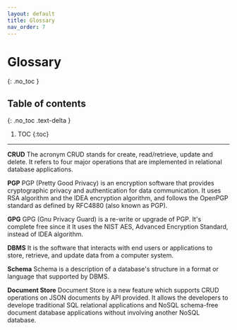 ```yaml
---
layout: default
title: Glossary
nav_order: 7
---
```


# Glossary
{: .no_toc }

## Table of contents
{: .no_toc .text-delta }

1. TOC
{:toc}

---
**CRUD**
The acronym CRUD  stands for create, read/retrieve, update and delete. It refers to four major operations that are implemented in relational database applications. 

**PGP**
PGP (Pretty Good Privacy) is an encryption software that provides cryptographic privacy and authentication for data communication. It uses RSA algorithm and the IDEA encryption algorithm, and follows the OpenPGP standard as defined by RFC4880 (also known as PGP).

**GPG**
GPG (Gnu Privacy Guard) is a re-write or upgrade of PGP. It's complete free since it It uses the NIST AES, Advanced Encryption Standard, instead of IDEA algorithm.

**DBMS**
It is the software that interacts with end users or applications to store, retrieve, and update data from a computer system. 

**Schema**
Schema is a description of a database's structure in a format or language that supported by DBMS. 

**Document Store**
Document Store is a new feature which supports CRUD operations on JSON documents by API provided. It allows the developers to develope traditional SQL relational applications and NoSQL schema-free document database applications without involving another NoSQL database.